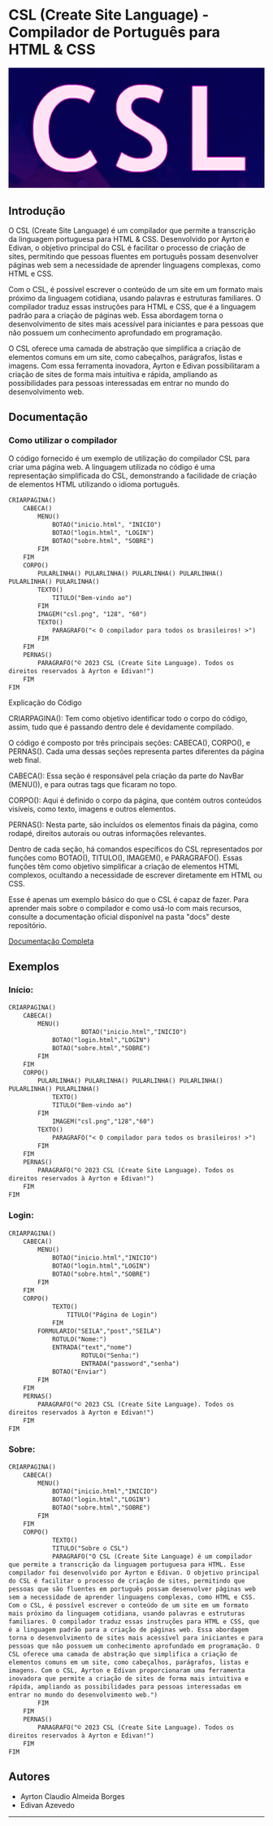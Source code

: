 # CSL (Create Site Language) - Compilador de Português para HTML & CSS

![[Logo da Linguagem](link_para_logo.png) (se aplicável)](https://github.com/AyrtonBorges/AlgumaLexer/blob/main/target/csl.png?raw=true)

## Introdução

O CSL (Create Site Language) é um compilador que permite a transcrição da linguagem portuguesa para HTML & CSS. Desenvolvido por Ayrton e Edivan, o objetivo principal do CSL é facilitar o processo de criação de sites, permitindo que pessoas fluentes em português possam desenvolver páginas web sem a necessidade de aprender linguagens complexas, como HTML e CSS.

Com o CSL, é possível escrever o conteúdo de um site em um formato mais próximo da linguagem cotidiana, usando palavras e estruturas familiares. O compilador traduz essas instruções para HTML e CSS, que é a linguagem padrão para a criação de páginas web. Essa abordagem torna o desenvolvimento de sites mais acessível para iniciantes e para pessoas que não possuem um conhecimento aprofundado em programação.

O CSL oferece uma camada de abstração que simplifica a criação de elementos comuns em um site, como cabeçalhos, parágrafos, listas e imagens. Com essa ferramenta inovadora, Ayrton e Edivan possibilitaram a criação de sites de forma mais intuitiva e rápida, ampliando as possibilidades para pessoas interessadas em entrar no mundo do desenvolvimento web.

## Documentação

### Como utilizar o compilador
O código fornecido é um exemplo de utilização do compilador CSL para criar uma página web. A linguagem utilizada no código é uma representação simplificada do CSL, demonstrando a facilidade de criação de elementos HTML utilizando o idioma português.

```CSL
CRIARPAGINA()
    CABECA()
        MENU()
            BOTAO("inicio.html", "INICIO")
            BOTAO("login.html", "LOGIN")
            BOTAO("sobre.html", "SOBRE")
        FIM
    FIM
    CORPO()
        PULARLINHA() PULARLINHA() PULARLINHA() PULARLINHA() PULARLINHA() PULARLINHA() 
        TEXTO()
            TITULO("Bem-vindo ao")
        FIM
        IMAGEM("csl.png", "128", "60")
        TEXTO()
            PARAGRAFO("< O compilador para todos os brasileiros! >")
        FIM
    FIM
    PERNAS()
        PARAGRAFO("© 2023 CSL (Create Site Language). Todos os direitos reservados à Ayrton e Edivan!")
    FIM
FIM
```
Explicação do Código

CRIARPAGINA(): Tem como objetivo identificar todo o corpo do código, assim, tudo que é passando dentro dele é devidamente compilado.

O código é composto por três principais seções: CABECA(), CORPO(), e PERNAS(). Cada uma dessas seções representa partes diferentes da página web final.

CABECA(): Essa seção é responsável pela criação da parte do NavBar (MENU()), e para outras tags que ficaram no topo.

CORPO(): Aqui é definido o corpo da página, que contém outros conteúdos visíveis, como texto, imagens e outros elementos.

PERNAS(): Nesta parte, são incluídos os elementos finais da página, como rodapé, direitos autorais ou outras informações relevantes.

Dentro de cada seção, há comandos específicos do CSL representados por funções como BOTAO(), TITULO(), IMAGEM(), e PARAGRAFO(). Essas funções têm como objetivo simplificar a criação de elementos HTML complexos, ocultando a necessidade de escrever diretamente em HTML ou CSS.

Esse é apenas um exemplo básico do que o CSL é capaz de fazer. Para aprender mais sobre o compilador e como usá-lo com mais recursos, consulte a documentação oficial disponível na pasta "docs" deste repositório.

[Documentação Completa](link_para_documentação)

## Exemplos

### Início:
```
CRIARPAGINA()
	CABECA()
		MENU()
            		BOTAO("inicio.html","INICIO")
			BOTAO("login.html","LOGIN")
			BOTAO("sobre.html","SOBRE")
		FIM
	FIM
	CORPO()
		PULARLINHA() PULARLINHA() PULARLINHA() PULARLINHA() PULARLINHA() PULARLINHA() 
	        TEXTO()
			TITULO("Bem-vindo ao")
		FIM
			IMAGEM("csl.png","128","60")
		TEXTO()
			PARAGRAFO("< O compilador para todos os brasileiros! >")
		FIM
	FIM
	PERNAS()
		PARAGRAFO("© 2023 CSL (Create Site Language). Todos os direitos reservados à Ayrton e Edivan!")
	FIM
FIM
```
### Login:
```
CRIARPAGINA()
	CABECA()
		MENU()
			BOTAO("inicio.html","INICIO")
			BOTAO("login.html","LOGIN")
			BOTAO("sobre.html","SOBRE")
		FIM
	FIM	
	CORPO()
        	TEXTO()
          	  	TITULO("Página de Login")
        	FIM
		FORMULARIO("SEILA","post","SEILA")
			ROTULO("Nome:")
			ENTRADA("text","nome")
            		ROTULO("Senha:")
            		ENTRADA("password","senha")
			BOTAO("Enviar") 
		FIM
	FIM
	PERNAS()
		PARAGRAFO("© 2023 CSL (Create Site Language). Todos os direitos reservados à Ayrton e Edivan!")
	FIM
FIM
```
### Sobre:
```
CRIARPAGINA()
	CABECA()
		MENU()
			BOTAO("inicio.html","INICIO")
			BOTAO("login.html","LOGIN")
			BOTAO("sobre.html","SOBRE")
		FIM
	FIM
	CORPO()
        	TEXTO()
			TITULO("Sobre o CSL")
			PARAGRAFO("O CSL (Create Site Language) é um compilador que permite a transcrição da linguagem portuguesa para HTML. Esse compilador foi desenvolvido por Ayrton e Edivan. O objetivo principal do CSL é facilitar o processo de criação de sites, permitindo que pessoas que são fluentes em português possam desenvolver páginas web sem a necessidade de aprender linguagens complexas, como HTML e CSS. Com o CSL, é possível escrever o conteúdo de um site em um formato mais próximo da linguagem cotidiana, usando palavras e estruturas familiares. O compilador traduz essas instruções para HTML e CSS, que é a linguagem padrão para a criação de páginas web. Essa abordagem torna o desenvolvimento de sites mais acessível para iniciantes e para pessoas que não possuem um conhecimento aprofundado em programação. O CSL oferece uma camada de abstração que simplifica a criação de elementos comuns em um site, como cabeçalhos, parágrafos, listas e imagens. Com o CSL, Ayrton e Edivan proporcionaram uma ferramenta inovadora que permite a criação de sites de forma mais intuitiva e rápida, ampliando as possibilidades para pessoas interessadas em entrar no mundo do desenvolvimento web.")
		FIM
	FIM
	PERNAS()
		PARAGRAFO("© 2023 CSL (Create Site Language). Todos os direitos reservados à Ayrton e Edivan!")
	FIM
FIM
```
## Autores

- Ayrton Claudio Almeida Borges
- Edivan Azevedo
---
